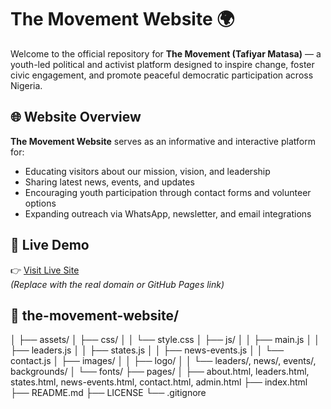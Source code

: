 # The Movement Website 🌍

Welcome to the official repository for **The Movement (Tafiyar Matasa)** — a youth-led political and activist platform designed to inspire change, foster civic engagement, and promote peaceful democratic participation across Nigeria.

## 🌐 Website Overview

**The Movement Website** serves as an informative and interactive platform for:

- Educating visitors about our mission, vision, and leadership
- Sharing latest news, events, and updates
- Encouraging youth participation through contact forms and volunteer options
- Expanding outreach via WhatsApp, newsletter, and email integrations

## 🚀 Live Demo

👉 [Visit Live Site](https://yourdomain.com)  
*(Replace with the real domain or GitHub Pages link)*

## 📁 the-movement-website/
│
├── assets/
│   ├── css/
│   │   └── style.css
│   ├── js/
│   │   ├── main.js
│   │   ├── leaders.js
│   │   ├── states.js
│   │   ├── news-events.js
│   │   └── contact.js
│   ├── images/
│   │   ├── logo/
│   │   └── leaders/, news/, events/, backgrounds/
│   └── fonts/
├── pages/
│   ├── about.html, leaders.html, states.html, news-events.html, contact.html, admin.html
├── index.html
├── README.md
├── LICENSE
└── .gitignore
